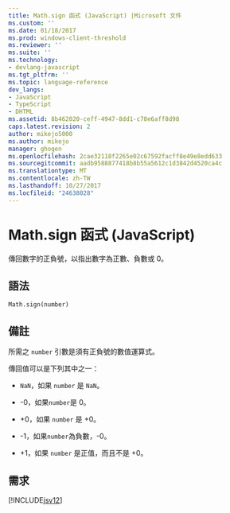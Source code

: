 ```yaml
---
title: Math.sign 函式 (JavaScript) |Microsoft 文件
ms.custom: ''
ms.date: 01/18/2017
ms.prod: windows-client-threshold
ms.reviewer: ''
ms.suite: ''
ms.technology:
- devlang-javascript
ms.tgt_pltfrm: ''
ms.topic: language-reference
dev_langs:
- JavaScript
- TypeScript
- DHTML
ms.assetid: 8b462020-ceff-4947-8dd1-c78e6aff8d98
caps.latest.revision: 2
author: mikejo5000
ms.author: mikejo
manager: ghogen
ms.openlocfilehash: 2cae32118f2265e02c67592facff8e49e8edd633
ms.sourcegitcommit: aadb9588877418b8b55a5612c1d3842d4520ca4c
ms.translationtype: MT
ms.contentlocale: zh-TW
ms.lasthandoff: 10/27/2017
ms.locfileid: "24638028"
---
```

# <a name="mathsign-function-javascript"></a>Math.sign 函式 (JavaScript)
傳回數字的正負號，以指出數字為正數、負數或 0。  
  
## <a name="syntax"></a>語法  
  
```  
Math.sign(number)  
```  
  
## <a name="remarks"></a>備註  
 所需之 `number` 引數是須有正負號的數值運算式。  
  
 傳回值可以是下列其中之一：  
  
-   `NaN`，如果 `number` 是 `NaN`。  
  
-   -0，如果`number`是 0。  
  
-   +0，如果 `number` 是 +0。  
  
-   -1，如果`number`為負數，-0。  
  
-   +1，如果 `number` 是正值，而且不是 +0。  
  
## <a name="requirements"></a>需求  
 [!INCLUDE[jsv12](../../javascript/reference/includes/jsv12-md.md)]